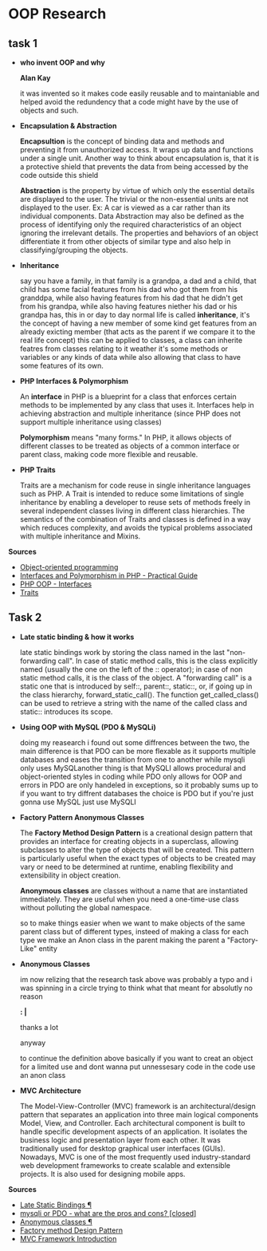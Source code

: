 # OOP Research

## task 1

- **who invent OOP and why**

  **Alan Kay**

  it was invented so it makes code easily reusable and to maintaniable and helped avoid the redundency that a code might have by the use of objects and such.

- **Encapsulation & Abstraction**

  **Encapsultion** is the concept of binding data and methods and preventing it from unauthorized access. It wraps up data and functions under a single unit. Another way to think about encapsulation is, that it is a protective shield that prevents the data from being accessed by the code outside this shield

  **Abstraction** is the property by virtue of which only the essential details are displayed to the user. The trivial or the non-essential units are not displayed to the user. Ex: A car is viewed as a car rather than its individual components. Data Abstraction may also be defined as the process of identifying only the required characteristics of an object ignoring the irrelevant details. The properties and behaviors of an object differentiate it from other objects of similar type and also help in classifying/grouping the objects.

- **Inheritance**

  say you have a family, in that family is a grandpa, a dad and a child, that child has some facial features from his dad who got them from his granddpa, while also having features from his dad that he didn't get from his grandpa, while also having features niether his dad or his grandpa has, this in or day to day normal life is called **inheritance**, it's the concept of having a new member of some kind get features from an already exicting member (that acts as the parent if we compare it to the real life concept) this can be applied to classes,
  a class can inherite featres from classes relating to it weather it's some methods or variables or any kinds of data while also allowing that class to have some features of its own.

- **PHP Interfaces & Polymorphism**

  An **interface** in PHP is a blueprint for a class that enforces certain methods to be implemented by any class that uses it. Interfaces help in achieving abstraction and multiple inheritance (since PHP does not support multiple inheritance using classes)

  **Polymorphism** means "many forms." In PHP, it allows objects of different classes to be treated as objects of a common interface or parent class, making code more flexible and reusable.

- **PHP Traits**

  Traits are a mechanism for code reuse in single inheritance languages such as PHP. A Trait is intended to reduce some limitations of single inheritance by enabling a developer to reuse sets of methods freely in several independent classes living in different class hierarchies. The semantics of the combination of Traits and classes is defined in a way which reduces complexity, and avoids the typical problems associated with multiple inheritance and Mixins.

**Sources**

- [Object-oriented programming](<https://en.wikipedia.org/wiki/Object-oriented_programming#:~:text=Object%2Doriented%20programming%20(OOP)%20was%20created%20to%20make%20code,was%20left%20to%20the%20compiler.>)
- [Interfaces and Polymorphism in PHP - Practical Guide](https://dev.to/saravanasai/interfaces-and-polymorphism-in-php-practical-guide-pfc)
- [PHP OOP - Interfaces](https://www.w3schools.com/php/php_oop_interfaces.asp)
- [Traits](https://www.php.net/manual/en/language.oop5.traits.php)

## Task 2

- **Late static binding & how it works**

  late static bindings work by storing the class named in the last "non-forwarding call". In case of static method calls, this is the class explicitly named (usually the one on the left of the :: operator); in case of non static method calls, it is the class of the object. A "forwarding call" is a static one that is introduced by self::, parent::, static::, or, if going up in the class hierarchy, forward_static_call(). The function get_called_class() can be used to retrieve a string with the name of the called class and static:: introduces its scope.

- **Using OOP with MySQL (PDO & MySQLi)**

  doing my reasearch i found out some diffrences between the two, the main difference is that PDO can be more flexable as it supports multiple databases and eases the transition from one to another while mysqli only uses MySQLanother thing is that MySQLI allows procedural and object-oriented styles in coding while PDO only allows for OOP and errors in PDO are only handeled in exceptions, so it probably sums up to if you want to try diffrent databases the choice is PDO but if you're just gonna use MySQL just use MySQLI

- **Factory Pattern Anonymous Classes**

  The **Factory Method Design Pattern** is a creational design pattern that provides an interface for creating objects in a superclass, allowing subclasses to alter the type of objects that will be created. This pattern is particularly useful when the exact types of objects to be created may vary or need to be determined at runtime, enabling flexibility and extensibility in object creation.

  **Anonymous classes** are classes without a name that are instantiated immediately. They are useful when you need a one-time-use class without polluting the global namespace.

  so to make things easier when we want to make objects of the same parent class but of different types, insteed of making a class for each type we make an Anon class in the parent making the parent a "Factory-Like" entity

- **Anonymous Classes**

  im now relizing that the research task above was probably a typo and i was spinning in a circle trying to think what that meant for absolutly no reason

  **: |**

  thanks a lot

  anyway

  to continue the definition above basically if you want to creat an object for a limited use and dont wanna put unnessesary code in the code use an anon class

- **MVC Architecture**

  The Model-View-Controller (MVC) framework is an architectural/design pattern that separates an application into three main logical components Model, View, and Controller. Each architectural component is built to handle specific development aspects of an application. It isolates the business logic and presentation layer from each other. It was traditionally used for desktop graphical user interfaces (GUIs). Nowadays, MVC is one of the most frequently used industry-standard web development frameworks to create scalable and extensible projects. It is also used for designing mobile apps.

**Sources**

- [Late Static Bindings ¶](https://www.php.net/manual/en/language.oop5.late-static-bindings.php)
- [mysqli or PDO - what are the pros and cons? [closed]](https://stackoverflow.com/questions/13569/mysqli-or-pdo-what-are-the-pros-and-cons)
- [Anonymous classes ¶](https://www.php.net/manual/en/language.oop5.anonymous.php)
- [Factory method Design Pattern](https://www.geeksforgeeks.org/factory-method-for-designing-pattern/)
- [MVC Framework Introduction](https://www.geeksforgeeks.org/mvc-framework-introduction/)
